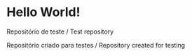 # Hello World!
 Repositório de teste / Test repository

 Repositório criado para testes / Repository created for testing
